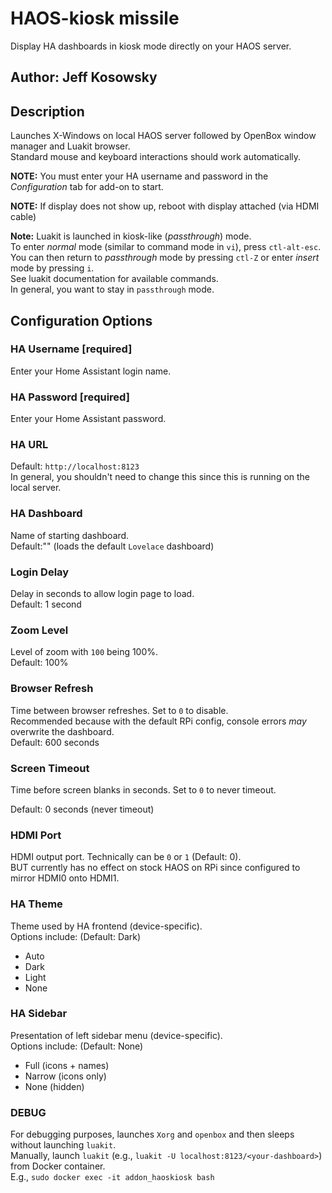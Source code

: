 # HAOS-kiosk missile

Display HA dashboards in kiosk mode directly on your HAOS server.

## Author: Jeff Kosowsky

## Description

Launches X-Windows on local HAOS server followed by OpenBox window manager
and Luakit browser.\
Standard mouse and keyboard interactions should work automatically.

**NOTE:** You must enter your HA username and password in the
*Configuration* tab for add-on to start.

**NOTE:** If display does not show up, reboot with display attached (via
HDMI cable)

**Note:** Luakit is launched in kiosk-like (*passthrough*) mode.\
To enter *normal* mode (similar to command mode in `vi`), press
`ctl-alt-esc`.\
You can then return to *passthrough* mode by pressing `ctl-Z` or enter
*insert* mode by pressing `i`.\
See luakit documentation for available commands.\
In general, you want to stay in `passthrough` mode.

## Configuration Options

### HA Username [required]

Enter your Home Assistant login name.

### HA Password [required]

Enter your Home Assistant password.

### HA URL

Default: `http://localhost:8123`\
In general, you shouldn't need to change this since this is running on the
local server.

### HA Dashboard

Name of starting dashboard.\
Default:"" (loads the default `Lovelace` dashboard)

### Login Delay

Delay in seconds to allow login page to load.\
Default: 1 second

### Zoom Level

Level of zoom with `100` being 100%.\
Default: 100%

### Browser Refresh

Time between browser refreshes. Set to `0` to disable.\
Recommended because with the default RPi config, console errors *may*
overwrite the dashboard.\
Default: 600 seconds

### Screen Timeout

Time before screen blanks in seconds. Set to `0` to never timeout.

Default: 0 seconds (never timeout)

### HDMI Port

HDMI output port. Technically can be `0` or `1` (Default: 0).\
BUT currently has no effect on stock HAOS on RPi since configured to mirror
HDMI0 onto HDMI1.

### HA Theme

Theme used by HA frontend (device-specific).\
Options include: (Default: Dark)

- Auto
- Dark
- Light
- None

### HA Sidebar

Presentation of left sidebar menu (device-specific).\
Options include: (Default: None)

- Full (icons + names)
- Narrow (icons only)
- None (hidden)

### DEBUG

For debugging purposes, launches `Xorg` and `openbox` and then sleeps
without launching `luakit`.\
Manually, launch `luakit` (e.g.,
`luakit -U localhost:8123/<your-dashboard>`) from Docker container.\
E.g., `sudo docker exec -it addon_haoskiosk bash`
